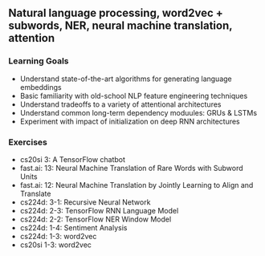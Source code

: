 ## Natural language processing, word2vec + subwords, NER, neural machine translation, attention

### Learning Goals

- Understand state-of-the-art algorithms for generating language embeddings
- Basic familiarity with old-school NLP feature engineering techniques
- Understand tradeoffs to a variety of attentional architectures
- Understand common long-term dependency moduules: GRUs & LSTMs
- Experiment with impact of initialization on deep RNN architectures

### Exercises

- cs20si 3: A TensorFlow chatbot
- fast.ai: 13: Neural Machine Translation of Rare Words with Subword Units
- fast.ai: 12: Neural Machine Translation by Jointly Learning to Align and Translate
- cs224d: 3-1: Recursive Neural Network
- cs224d: 2-3: TensorFlow RNN Language Model
- cs224d: 2-2: TensorFlow NER Window Model
- cs224d: 1-4: Sentiment Analysis
- cs224d: 1-3: word2vec
- cs20si 1-3: word2vec
